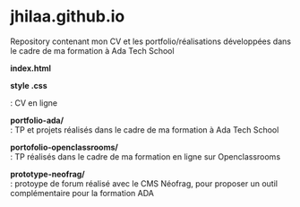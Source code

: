 # jhilaa.github.io
Repository contenant mon CV et les portfolio/réalisations développées dans le cadre de ma formation à Ada Tech School

__index.html__

__style .css__

 : CV en ligne

__portfolio-ada/__  
 : TP et projets réalisés dans le cadre de ma formation à Ada Tech School

__portofolio-openclassrooms/__  
 : TP réalisés dans le cadre de ma formation en ligne sur Openclassrooms

__prototype-neofrag/__  
 : protoype de forum réalisé avec le CMS Néofrag, pour proposer un outil complémentaire pour la formation ADA

